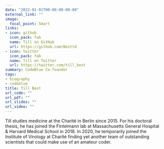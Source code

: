 ```yaml
---
date: "2022-01-01T00:00:00-00:00"
external_link: ""
image:
  focal_point: Smart
links:
- icon: github
  icon_pack: fab
  name: Till on GitHub
  url: https://github.com/Besttd
- icon: twitter
  icon_pack: fab
  name: Till on Twitter
  url: https://twitter.com/till_best
summary: CodeBlue Co-founder
tags:
- biography
- codeblue
title: Till Best
url_code: ""
url_pdf: ""
url_slides: ""
url_video: ""
---
```


Till studies medicine at the Charité in Berlin since 2015. For his doctoral thesis, he has joined the Fintelmann lab at Massachusetts General Hospital & Harvard Medical School in 2018. In 2020, he temporarily joined the Institute of Virology at Charité finding yet another team of outstanding scientists that could make use of an amateur coder.
